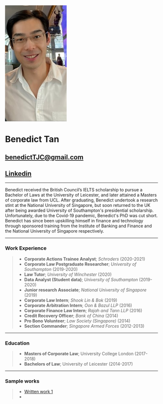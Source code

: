 ![Profile_pic](https://raw.githubusercontent.com/benedicttjc/Resume/gh-pages/Images/206819084_1092948124447480_74458620125560930_n.jpg) 

# Benedict Tan
## benedictTJC@gmail.com
## [Linkedin](https://www.linkedin.com/in/benedicttjc/)
* * *
Benedict received the British Council’s IELTS scholarship to pursue a Bachelor of Laws at the University of Leicester, and later attained a Masters of corporate law from UCL. After graduating, Benedict undertook a research stint at the National University of Singapore, but soon returned to the UK after being awarded University of Southampton's presidential scholarship. Unfortunately, due to the Covid-19 pandemic, Benedict's PhD was cut short. Benedict has since been upskilling himself in finance and technology through sponsored training from the Institute of Banking and Finance and the National University of Singapore respectively.

* * *
### Work Experience
> * **Corporate Actions Trainee Analyst**; _Schroders_ (2020-2021)
> * **Corporate Law Postgraduate Researcher**; _University of Southampton_ (2019-2020)
> * **Law Tutor**; _University of Winchester_ (2020)
> * **Data Analyst (Student data)**; _University of Southampton_ (2019-2020)
> * **Junior research Associate**; _National University of Singapore_ (2019)
> * **Corporate Law Intern**; _Shook Lin & Bok_ (2019)
> * **Corporate Arbitration Intern**; _Oon & Bazul LLP_ (2016)
> * **Corporate Finance Law Intern**; _Rajah and Tann LLP_ (2016)
> * **Credit Recovery Officer**; _Bank of China_ (2014)
> * **Pro Bono Volunteer**; _Law Society (Singapore)_ (2014)
> * **Section Commander**; _Singapore Armed Forces_ (2012-2013)

* * *
### Education
> * **Masters of Corporate Law**; University College London (2017-2018)
> * **Bachelors of Law**; University of Leicester (2014-2017)

* * *
### Sample works
> * [Written work 1](https://github.com/benedicttjc/Resume/blob/8f376da75f0de1134f2fc75eb0996f851002420c/LLM%20-%20AJ%20Essay.pdf)
> * 
